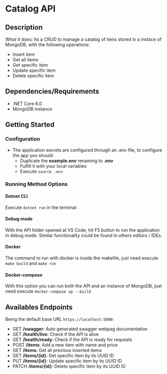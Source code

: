 # Catalog API

## Description

*What it does:*
Its a CRUD to manage a catalog of itens stored in a instace of MongoDB, with the following operations:

- Insert item
- Get all items
- Get specific item
- Update specific item
- Delete specific item

## Dependencies/Requirements

- .NET Core 6.0
- MongoDB instance

## Getting Started

### Configuration

- The application secrets are configured through an .env file, to configure the app you should:
  - Duplicate the **example.env** renaming to **.env**
  - Fulfill it with your local variables
  - Execute `source .env`

### Running Method Options

#### Dotnet CLI

Execute `dotnet run` in the terminal

#### Debug mode

With the API folder opened at VS Code, hit F5 button to run the application in debug mode. Similar functionality could be found in others editors / IDEs.

#### Docker

The command to run with docker is inside the makefile, just need execute `make build` and `make run`

#### Docker-compose

With this option you can run both the API and an instance of MongoDB, just need execute `docker-compose up --build`

## Availables Endpoints

Being the default base URL `https://localhost:5000`:

- GET **/swagger**: Auto generated swagger webpag documentation
- GET **/health/live**: Check if the API is alive
- GET **/health/ready**: Check if the API is ready for requests
- POST **/items**: Add a new item with name and price
- GET **/items**: Get all previous inserted items
- GET **/items/{id}**: Get specific item by its UUID ID
- PUT **/items/{id}**: Update specific item by its UUID ID
- PATCH **/items/{id}**: Delete specific item by its UUID ID

